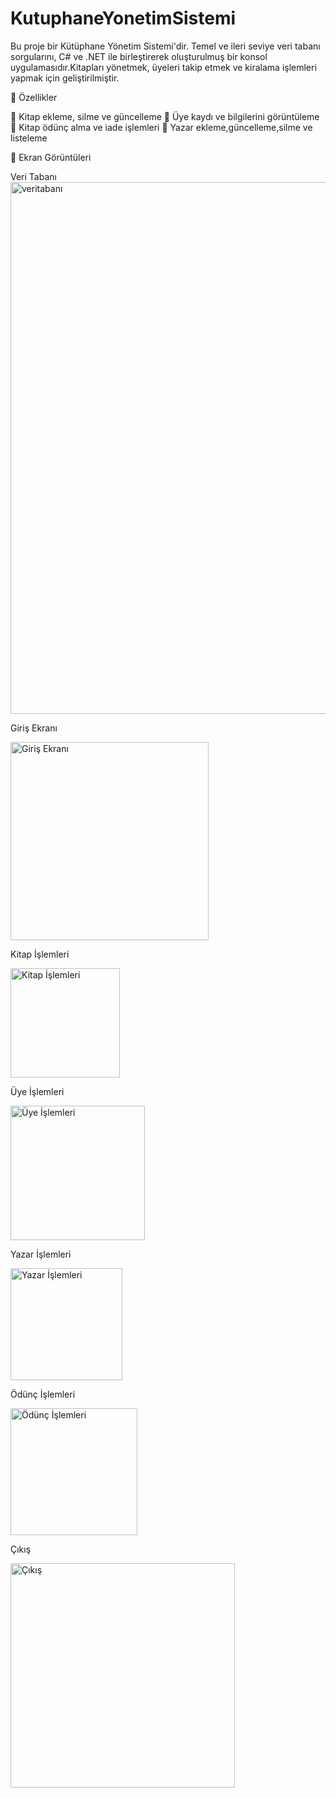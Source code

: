 # KutuphaneYonetimSistemi

Bu proje bir Kütüphane Yönetim Sistemi'dir. Temel ve ileri seviye veri tabanı sorgularını, C# ve .NET ile birleştirerek oluşturulmuş bir konsol uygulamasıdır.Kitapları yönetmek, üyeleri takip etmek ve kiralama işlemleri yapmak için geliştirilmiştir.

🚀 Özellikler

📖 Kitap ekleme, silme ve güncelleme
👤 Üye kaydı ve bilgilerini görüntüleme
📅 Kitap ödünç alma ve iade işlemleri
👤 Yazar ekleme,güncelleme,silme ve listeleme

📸 Ekran Görüntüleri

Veri Tabanı
<img width="851" alt="veritabanı" src="https://github.com/user-attachments/assets/88be4ef0-c3e9-4132-8842-463953a319d1" />

Giriş Ekranı

<img width="317" alt="Giriş Ekranı" src="https://github.com/user-attachments/assets/e10a3742-a8d3-48c7-b2c6-df4e6b8f7c71" />

Kitap İşlemleri

<img width="175" alt="Kitap İşlemleri" src="https://github.com/user-attachments/assets/924044fe-e3df-4543-bd7e-b490476a819c" />

Üye İşlemleri

<img width="215" alt="Üye İşlemleri" src="https://github.com/user-attachments/assets/e87156f6-29f2-4741-9e7e-8b23102b9374" />

Yazar İşlemleri

<img width="179" alt="Yazar İşlemleri" src="https://github.com/user-attachments/assets/f6bae0dd-512b-4c81-8576-261c3e221f89" />

Ödünç İşlemleri

<img width="203" alt="Ödünç İşlemleri" src="https://github.com/user-attachments/assets/74e61445-8e19-4531-91fc-d74f9cee9598" />

Çıkış

<img width="359" alt="Çıkış" src="https://github.com/user-attachments/assets/57daeb1e-03be-4b17-ab93-227bb3670c62" />




